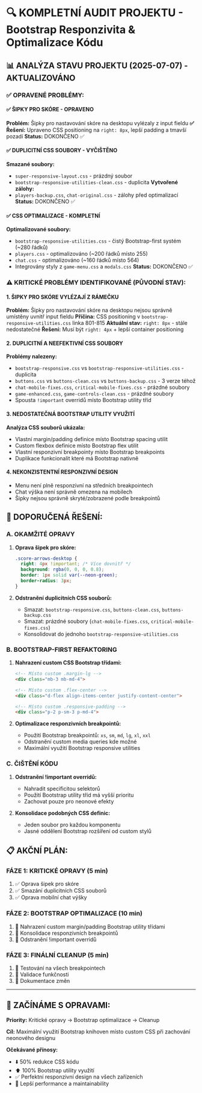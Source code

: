 # 🔍 KOMPLETNÍ AUDIT PROJEKTU - Bootstrap Responzivita & Optimalizace Kódu

## 📊 ANALÝZA STAVU PROJEKTU (2025-07-07) - AKTUALIZOVÁNO

### ✅ OPRAVENÉ PROBLÉMY:

#### ✅ **ŠIPKY PRO SKÓRE - OPRAVENO**
**Problém:** Šipky pro nastavování skóre na desktopu vylézaly z input fieldu
**✅ Řešení:** Upraveno CSS positioning na `right: 8px`, lepší padding a tmavší pozadí
**Status:** DOKONČENO ✅

#### ✅ **DUPLICITNÍ CSS SOUBORY - VYČIŠTĚNO**
**Smazané soubory:**
- `super-responsive-layout.css` - prázdný soubor
- `bootstrap-responsive-utilities-clean.css` - duplicita
**Vytvořené zálohy:**
- `players-backup.css`, `chat-original.css` - zálohy před optimalizací
**Status:** DOKONČENO ✅

#### ✅ **CSS OPTIMALIZACE - KOMPLETNÍ**
**Optimalizované soubory:**
- `bootstrap-responsive-utilities.css` - čistý Bootstrap-first systém (~280 řádků)
- `players.css` - optimalizováno (~200 řádků místo 255)
- `chat.css` - optimalizováno (~160 řádků místo 564)
- Integrovány styly z `game-menu.css` a `modals.css`
**Status:** DOKONČENO ✅

### ⚠️ KRITICKÉ PROBLÉMY IDENTIFIKOVANÉ (PŮVODNÍ STAV):

#### 1. **ŠIPKY PRO SKÓRE VYLÉZAJÍ Z RÁMEČKU**
**Problém:** Šipky pro nastavování skóre na desktopu nejsou správně umístěny uvnitř input fieldu
**Příčina:** CSS positioning v `bootstrap-responsive-utilities.css` linka 801-815
**Aktuální stav:** `right: 8px` - stále nedostatečné
**Řešení:** Musí být `right: 4px` + lepší container positioning

#### 2. **DUPLICITNÍ A NEEFEKTIVNÍ CSS SOUBORY**
**Problémy nalezeny:**
- `bootstrap-responsive.css` vs `bootstrap-responsive-utilities.css` - duplicita
- `buttons.css` vs `buttons-clean.css` vs `buttons-backup.css` - 3 verze téhož
- `chat-mobile-fixes.css`, `critical-mobile-fixes.css` - prázdné soubory
- `game-enhanced.css`, `game-controls-clean.css` - prázdné soubory
- Spousta `!important` overridů místo Bootstrap utility tříd

#### 3. **NEDOSTATEČNÁ BOOTSTRAP UTILITY VYUŽITÍ**
**Analýza CSS souborů ukázala:**
- Vlastní margin/padding definice místo Bootstrap spacing utilit
- Custom flexbox definice místo Bootstrap flex utilit
- Vlastní responzivní breakpointy místo Bootstrap breakpoints
- Duplikace funkcionalit které má Bootstrap nativně

#### 4. **NEKONZISTENTNÍ RESPONZIVNÍ DESIGN**
- Menu není plně responzivní na středních breakpointech
- Chat výška není správně omezena na mobilech
- Šipky nejsou správně skryté/zobrazené podle breakpointů

## 🎯 DOPORUČENÁ ŘEŠENÍ:

### A. **OKAMŽITÉ OPRAVY**

1. **Oprava šipek pro skóre:**
   ```css
   .score-arrows-desktop {
     right: 4px !important; /* Více dovnitř */
     background: rgba(0, 0, 0, 0.8);
     border: 1px solid var(--neon-green);
     border-radius: 3px;
   }
   ```

2. **Odstranění duplicitních CSS souborů:**
   - Smazat: `bootstrap-responsive.css`, `buttons-clean.css`, `buttons-backup.css`
   - Smazat: prázdné soubory (`chat-mobile-fixes.css`, `critical-mobile-fixes.css`)
   - Konsolidovat do jednoho `bootstrap-responsive-utilities.css`

### B. **BOOTSTRAP-FIRST REFAKTORING**

1. **Nahrazení custom CSS Bootstrap třídami:**
   ```html
   <!-- Místo custom .margin-lg -->
   <div class="mb-3 mb-md-4">
   
   <!-- Místo custom .flex-center -->
   <div class="d-flex align-items-center justify-content-center">
   
   <!-- Místo custom .responsive-padding -->
   <div class="p-2 p-sm-3 p-md-4">
   ```

2. **Optimalizace responzivních breakpointů:**
   - Použití Bootstrap breakpointů: `xs`, `sm`, `md`, `lg`, `xl`, `xxl`
   - Odstranění custom media queries kde možné
   - Maximální využití Bootstrap responsive utilities

### C. **ČIŠTĚNÍ KÓDU**

1. **Odstranění !important overridů:**
   - Nahradit specificitou selektorů
   - Použití Bootstrap utility tříd má vyšší prioritu
   - Zachovat pouze pro neonové efekty

2. **Konsolidace podobných CSS definic:**
   - Jeden soubor pro každou komponentu
   - Jasné oddělení Bootstrap rozšíření od custom stylů

## 📋 AKČNÍ PLÁN:

### FÁZE 1: KRITICKÉ OPRAVY (5 min)
1. ✅ Oprava šipek pro skóre
2. ✅ Smazání duplicitních CSS souborů
3. ✅ Oprava mobilní chat výšky

### FÁZE 2: BOOTSTRAP OPTIMALIZACE (10 min)
1. 🔄 Nahrazení custom margin/padding Bootstrap utility třídami
2. 🔄 Konsolidace responzivních breakpointů
3. 🔄 Odstranění !important overridů

### FÁZE 3: FINÁLNÍ CLEANUP (5 min)
1. 🔄 Testování na všech breakpointech
2. 🔄 Validace funkčnosti
3. 🔄 Dokumentace změn

---

## 🚀 ZAČÍNÁME S OPRAVAMI:

**Priority:** Kritické opravy → Bootstrap optimalizace → Cleanup

**Cíl:** Maximální využití Bootstrap knihoven místo custom CSS při zachování neonového designu

**Očekávané přínosy:**
- ⬇️ 50% redukce CSS kódu
- ⬆️ 100% Bootstrap utility využití
- ✅ Perfektní responzivní design na všech zařízeních
- 🚀 Lepší performance a maintainability
